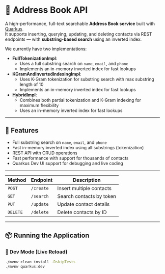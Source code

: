 # 📒 Address Book API

A high-performance, full-text searchable **Address Book service** built with [Quarkus](https://quarkus.io/).  
It supports inserting, querying, updating, and deleting contacts via REST endpoints — with **substring-based search** using an inverted index.

We currently have two implementations:
- **FullTokenizationImpl**:
  - Uses a full substring search on `name`, `email`, and `phone`
  - Implements an in-memory inverted index for fast lookups
- **KGramAndInvertedIndexingImpl**:
  - Uses K-Gram tokenization for substring search with max substring length of 10
  - Implements an in-memory inverted index for fast lookups
- **HybridImpl**:
  - Combines both partial tokenization and K-Gram indexing for maximum flexibility
  - Uses an in-memory inverted index for fast lookups

---

## 🚀 Features

- Full substring search on `name`, `email`, and `phone`
- Fast in-memory inverted index using all substrings (tokenization)
- REST API with CRUD operations
- Fast performance with support for thousands of contacts
- Quarkus Dev UI support for debugging and live coding

---

| Method   | Endpoint   | Description              |
| -------- |------------| ------------------------ |
| `POST`   | `/create`  | Insert multiple contacts |
| `GET`    | `/search`  | Search contacts by token |
| `PUT`    | `/update`  | Update contact details   |
| `DELETE` | `/delete`  | Delete contacts by ID    |

---

## 📦 Running the Application
### 🔧 Dev Mode (Live Reload)

```bash
./mvnw clean install -DskipTests
./mvnw quarkus:dev
